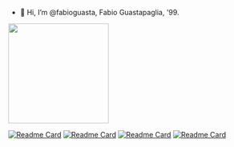 - 👋 Hi, I’m @fabioguasta, Fabio Guastapaglia, '99. 

<a>
  <img height=200 align="center" src="https://github-readme-stats.vercel.app/api/top-langs?username=fabioguasta&layout=compact&langs_count=8&card_width=320&hide=PLSQL&size_weight=0.5&count_weight=0.5&theme=tokyonight&hide_title=true" />

  [![Readme Card](https://github-readme-stats.vercel.app/api/pin/?username=fabioguasta&repo=WORTH&theme=tokyonight)](https://github.com/fabioguasta/WORTH)
  [![Readme Card](https://github-readme-stats.vercel.app/api/pin/?username=fabioguasta&repo=javaProjectPR2&theme=tokyonight)](https://github.com/fabioguasta/javaProjectPR2)
  [![Readme Card](https://github-readme-stats.vercel.app/api/pin/?username=fabioguasta&repo=WORTH&theme=tokyonight)](https://github.com/fabioguasta/WORTH)
  [![Readme Card](https://github-readme-stats.vercel.app/api/pin/?username=fabioguasta&repo=WORTH&theme=tokyonight)](https://github.com/fabioguasta/WORTH)
  
</a>




